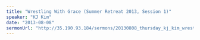```yaml
---
title: "Wrestling With Grace (Summer Retreat 2013, Session 1)"
speaker: "KJ Kim"
date: "2013-08-08"
sermonUrl: "http://35.190.93.184/sermons/20130808_thursday_kj_kim_wrestling_with_grace.mp3"
---
```

